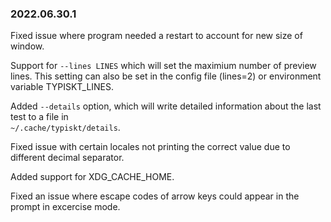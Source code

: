 ### 2022.06.30.1

Fixed issue where program needed a restart to account
for new size of window.

Support for `--lines LINES` which will set the maximium
number of preview lines. This setting can also be set
in the config file (lines=2) or environment variable
TYPISKT_LINES.

Added `--details` option, which will write detailed
information about the last test to a file in  
`~/.cache/typiskt/details`.

Fixed issue with certain locales not printing the 
correct value due to different decimal separator.

Added support for XDG_CACHE_HOME.

Fixed an issue where escape codes of arrow keys
could appear in the prompt in excercise mode.
